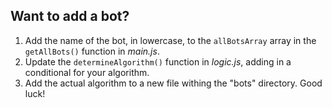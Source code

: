## Want to add a bot?

1. Add the name of the bot, in lowercase, to the `allBotsArray` array in the `getAllBots()` function in *main.js*.
2. Update the `determineAlgorithm()` function in *logic.js*, adding in a conditional for your algorithm.
3. Add the actual algorithm to a new file withing the "bots" directory. Good luck!
